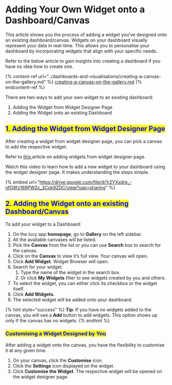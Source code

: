 # Adding Your Own Widget onto a Dashboard/Canvas

This article shows you the process of adding a widget you've designed onto an existing dashboard/canvas. Widgets on your dashboard visually represent your data in real-time. This allows you to personalise your dashboard by incorporating widgets that align with your specific needs.&#x20;

Refer to the below article to gain insights into creating a dashboard if you have no idea how to create one.&#x20;

{% content-ref url="../dashboards-and-visualisations/creating-a-canvas-on-the-gallery.md" %}
[creating-a-canvas-on-the-gallery.md](../dashboards-and-visualisations/creating-a-canvas-on-the-gallery.md)
{% endcontent-ref %}

There are two ways to add your own widget to an existing dashboard:

1. Adding the Widget from Widget Designer Page
2. Adding the Widget onto an existing Dashboard

## <mark style="color:blue;">1. Adding the Widget from Widget Designer Page</mark>

After creating a widget from widget designer page, you can pick a canvas to add the respective widget.

Refer to [this ](sharing-a-user-interface.md#adding-the-user-interface-to-a-dashboard-canvas)article on adding widgets from widget designer page.

Watch this video to learn how to add a new widget to your dashboard using the widget designer page. It makes understanding the steps simple.

{% embed url="https://drive.google.com/file/d/1r2YXxdre_-nfO8fz169PW2c_3Cok9ZDC/view?usp=sharing" %}

## <mark style="color:blue;">2. Adding the Widget onto an existing Dashboard/Canvas</mark>

To add your widget to a Dashboard:

1. On the lucy app **homepage**, go to **Gallery** on the left sidebar.
2. All the available canvases will be listed.
3. Pick the **Canvas** from the list or you can use **Search** box to search for the canvas.
4. Click on the **Canvas** to view it’s full view. Your canvas will open.
5. Click **Add Widget.** Widget Browser will open.
6. Search for your widget.
   1. Type the name of the widget in the search box.
   2. Or click **My Widgets** filter to see widgets created by you and others.
7. To select the widget, you can either click its checkbox or the widget itself.
8. Click **Add Widgets.**
9. The selected widget will be added onto your dashboard.

{% hint style="success" %}
**Tip**: If you have no widgets added to the canvas, you will see a **Add** button to add widgets. This option shows up only if the canvas has no widgets.
{% endhint %}

### <mark style="color:blue;">Customising a Widget Designed by You</mark>

After adding a widget onto the canvas, you have the flexibility to customise it at any given time.

1. On your canvas, click the **Customise** icon.
2. Click the **Settings** icon displayed on the widget.
3. Click **Customise the Widget**. The respective widget will be opened on the widget designer page.
